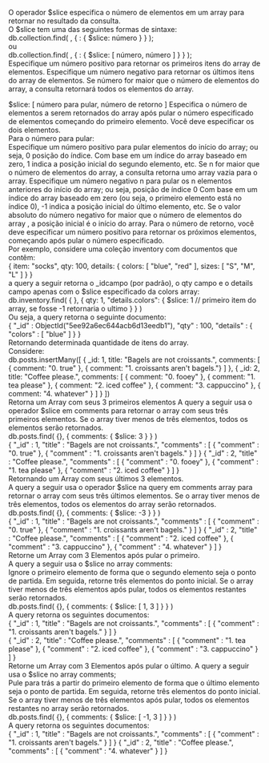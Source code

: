 O operador $slice especifica o número de elementos em um array para retornar no resultado da consulta.
<br>
O $slice tem uma das seguintes formas de sintaxe:
<br>
db.collection.find(
   <query>,
   { <arrayField>: { $slice: número } }
);
<br>
ou
<br>
db.collection.find(
   <query>,
   { <arrayField>: { $slice: [ número, número ] } }
);
<br>
Especifique um número positivo para retornar os primeiros itens do array de elementos.
Especifique um número negativo para retornar os últimos itens do array de elementos.
Se número for maior que o número de elementos do array, a consulta retornará todos os elementos do array.

$slice: [ número para pular, número de retorno ]
Especifica o número de elementos a serem retornados do array após pular o número especificado de elementos começando do primeiro elemento. Você deve especificar os dois elementos.
<br>
Para o número para pular:
<br>
Especifique um número positivo para pular elementos do início do array; ou seja, 0 posição do índice. Com base em um índice do array baseado em zero, 1 indica a posição inicial do segundo elemento, etc. Se n for maior que o número de elementos do array, a consulta retorna umo array vazia para o array.
Especifique um número negativo n para pular os n elementos anteriores do início do array; ou seja, posição de índice 0 Com base em um índice do array baseado em zero (ou seja, o primeiro elemento está no índice 0), -1 indica a posição inicial do último elemento, etc. Se o valor absoluto do número negativo for maior que o número de elementos do array , a posição inicial é o início do array.
Para o número de retorno, você deve especificar um número positivo para retornar os próximos elementos, começando após pular o número especificado.
<br>
Por exemplo, considere uma coleção inventory com documentos que contêm:
<br>
{ 
  item: "socks",
   qty: 100, 
   details: { 
     colors: 
      [ 
        "blue", 
        "red" 
      ], 
      sizes: 
        [ 
          "S", 
          "M", 
          "L"
        ]
    }
}
<br>
a query a seguir retorna o _idcampo (por padrão), o qty campo e o details campo apenas com o $slice especificado da colors array:
<br>
db.inventory.find( { }, 
  { 
    qty: 1, 
    "details.colors": {
      $slice: 1 // primeiro item do array, se fosse -1 retornaria o ultimo
    } 
  } 
)
<br>
Ou seja, a query retorna o seguinte documento:
<br>
{ 
  "_id" : ObjectId("5ee92a6ec644acb6d13eedb1"), 
  "qty" : 100, 
  "details" : { 
    "colors" : 
    [
      "blue" 
    ] 
  } 
}
<br>
Retornando determinada quantidade de itens do array.
<br>
Considere:
<br>
db.posts.insertMany([
   {
     _id: 1,
     title: "Bagels are not croissants.",
     comments: [ { comment: "0. true" }, { comment: "1. croissants aren't bagels."} ]
   },
   {
     _id: 2,
     title: "Coffee please.",
     comments: [ { comment: "0. fooey" }, { comment: "1. tea please" }, { comment: "2. iced coffee" }, { comment: "3. cappuccino" }, { comment: "4. whatever" } ]
   }
])
<br>
Retorna um Array com seus 3 primeiros elementos 
A query a seguir usa o operador $slice em comments para retornar o array com seus três primeiros elementos. Se o array tiver menos de três elementos, todos os elementos serão retornados.
<br>
db.posts.find( {}, { comments: { $slice: 3 } } )
<br>
{
   "_id" : 1,
   "title" : "Bagels are not croissants.",
   "comments" : [ { "comment" : "0. true" }, { "comment" : "1. croissants aren't bagels." } ]
}
{
   "_id" : 2,
   "title" : "Coffee please.",
   "comments" : [ { "comment" : "0. fooey" }, { "comment" : "1. tea please" }, { "comment" : "2. iced coffee" } ]
}
<br>
Retornando um Array com seus últimos 3 elementos.
<br>
A query a seguir usa o operador $slice na query em comments array para retornar o array com seus três últimos elementos. Se o array tiver menos de três elementos, todos os elementos do array serão retornados.
<br>
db.posts.find( {}, { comments: { $slice: -3 } } )
<br>
{
   "_id" : 1,
   "title" : "Bagels are not croissants.",
   "comments" : [ { "comment" : "0. true" }, { "comment" : "1. croissants aren't bagels." } ]
}
{
   "_id" : 2,
   "title" : "Coffee please.",
   "comments" : [ { "comment" : "2. iced coffee" }, { "comment" : "3. cappuccino" }, { "comment" : "4. whatever" } ]
}
<br>
Retorne um Array com 3 Elementos após pular o primeiro.
<br>
A query a seguir usa o $slice no array comments:
<br>
Ignore o primeiro elemento de forma que o segundo elemento seja o ponto de partida.
Em seguida, retorne três elementos do ponto inicial.
Se o array tiver menos de três elementos após pular, todos os elementos restantes serão retornados.
<br>
db.posts.find( {}, { comments: { $slice: [ 1, 3 ] } } )
<br>
A query retorna os seguintes documentos:
<br>
{
   "_id" : 1,
   "title" : "Bagels are not croissants.",
   "comments" : [ { "comment" : "1. croissants aren't bagels." } ]
}<br>
{
   "_id" : 2,
   "title" : "Coffee please.",
   "comments" : [ { "comment" : "1. tea please" }, { "comment" : "2. iced coffee" }, { "comment" : "3. cappuccino" } ]
}
<br>
Retorne um Array com 3 Elementos após pular o último.
A query a seguir usa o $slice no array comments;
<br>
Pule para trás a partir do primeiro elemento de forma que o último elemento seja o ponto de partida.
Em seguida, retorne três elementos do ponto inicial.
Se o array tiver menos de três elementos após pular, todos os elementos restantes no array serão retornados.
<br>
db.posts.find( {}, { comments: { $slice: [ -1, 3 ] } } )
<br>
A query retorna os seguintes documentos:
<br>
{
   "_id" : 1,
   "title" : "Bagels are not croissants.",
   "comments" : [ { "comment" : "1. croissants aren't bagels." } ]
}
{
   "_id" : 2,
   "title" : "Coffee please.",
   "comments" : [ { "comment" : "4. whatever" } ]
}